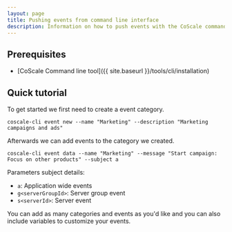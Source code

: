```yaml
---
layout: page
title: Pushing events from command line interface
description: Information on how to push events with the CoScale command line interface tool.
---
```


## Prerequisites

* [CoScale Command line tool]({{ site.baseurl }}/tools/cli/installation)

## Quick tutorial

To get started we first need to create a event category.

`coscale-cli event new --name "Marketing" --description "Marketing campaigns and ads"`

Afterwards we can add events to the category we created.

`coscale-cli event data --name "Marketing" --message "Start campaign: Focus on other products" --subject a`

Parameters subject details:

* `a`: Application wide events
* `g<serverGroupId>`: Server group event
* `s<serverId>`: Server event

You can add as many categories and events as you'd like and you can also include variables to customize your events.
